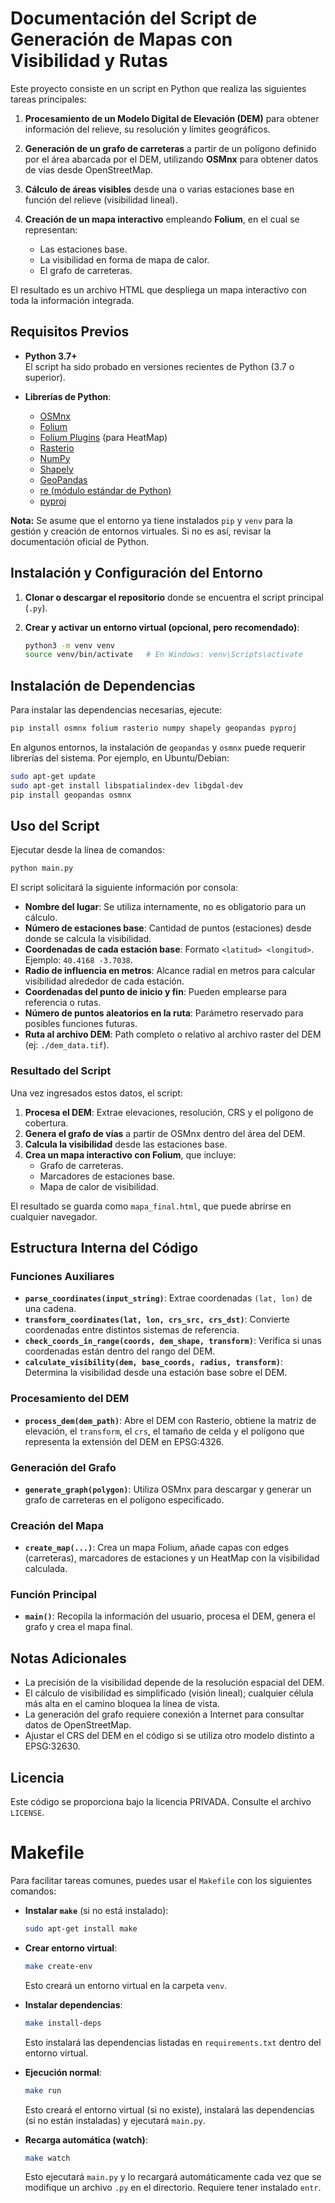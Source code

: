 # Documentación del Script de Generación de Mapas con Visibilidad y Rutas

Este proyecto consiste en un script en Python que realiza las siguientes tareas principales:

1. **Procesamiento de un Modelo Digital de Elevación (DEM)** para obtener información del relieve, su resolución y límites geográficos.

2. **Generación de un grafo de carreteras** a partir de un polígono definido por el área abarcada por el DEM, utilizando **OSMnx** para obtener datos de vías desde OpenStreetMap.

3. **Cálculo de áreas visibles** desde una o varias estaciones base en función del relieve (visibilidad lineal).

4. **Creación de un mapa interactivo** empleando **Folium**, en el cual se representan:
    - Las estaciones base.
    - La visibilidad en forma de mapa de calor.
    - El grafo de carreteras.
    
El resultado es un archivo HTML que despliega un mapa interactivo con toda la información integrada.

## Requisitos Previos

- **Python 3.7+**  
  El script ha sido probado en versiones recientes de Python (3.7 o superior).

- **Librerías de Python**:
  - [OSMnx](https://osmnx.readthedocs.io/)
  - [Folium](https://python-visualization.github.io/folium/)
  - [Folium Plugins](https://python-visualization.github.io/folium/plugins.html) (para HeatMap)
  - [Rasterio](https://rasterio.readthedocs.io/)
  - [NumPy](https://numpy.org/)
  - [Shapely](https://shapely.readthedocs.io/)
  - [GeoPandas](https://geopandas.org/)
  - [re (módulo estándar de Python)](https://docs.python.org/3/library/re.html)
  - [pyproj](https://pyproj4.github.io/pyproj/stable/)

**Nota:** Se asume que el entorno ya tiene instalados `pip` y `venv` para la gestión y creación de entornos virtuales. Si no es así, revisar la documentación oficial de Python.

## Instalación y Configuración del Entorno

1. **Clonar o descargar el repositorio** donde se encuentra el script principal (`.py`).

2. **Crear y activar un entorno virtual (opcional, pero recomendado)**:

   ```bash
   python3 -m venv venv
   source venv/bin/activate   # En Windows: venv\Scripts\activate
   ```

## Instalación de Dependencias

Para instalar las dependencias necesarias, ejecute:

```bash
pip install osmnx folium rasterio numpy shapely geopandas pyproj
```

En algunos entornos, la instalación de `geopandas` y `osmnx` puede requerir librerías del sistema. Por ejemplo, en Ubuntu/Debian:

```bash
sudo apt-get update
sudo apt-get install libspatialindex-dev libgdal-dev
pip install geopandas osmnx
```

## Uso del Script

Ejecutar desde la línea de comandos:

```bash
python main.py
```

El script solicitará la siguiente información por consola:

- **Nombre del lugar**: Se utiliza internamente, no es obligatorio para un cálculo.
- **Número de estaciones base**: Cantidad de puntos (estaciones) desde donde se calcula la visibilidad.
- **Coordenadas de cada estación base**: Formato `<latitud> <longitud>`. Ejemplo: `40.4168 -3.7038`.
- **Radio de influencia en metros**: Alcance radial en metros para calcular visibilidad alrededor de cada estación.
- **Coordenadas del punto de inicio y fin**: Pueden emplearse para referencia o rutas.
- **Número de puntos aleatorios en la ruta**: Parámetro reservado para posibles funciones futuras.
- **Ruta al archivo DEM**: Path completo o relativo al archivo raster del DEM (ej: `./dem_data.tif`).

### Resultado del Script

Una vez ingresados estos datos, el script:

1. **Procesa el DEM**: Extrae elevaciones, resolución, CRS y el polígono de cobertura.
2. **Genera el grafo de vías** a partir de OSMnx dentro del área del DEM.
3. **Calcula la visibilidad** desde las estaciones base.
4. **Crea un mapa interactivo con Folium**, que incluye:
   - Grafo de carreteras.
   - Marcadores de estaciones base.
   - Mapa de calor de visibilidad.

El resultado se guarda como `mapa_final.html`, que puede abrirse en cualquier navegador.

## Estructura Interna del Código

### Funciones Auxiliares

- **`parse_coordinates(input_string)`**: Extrae coordenadas `(lat, lon)` de una cadena.
- **`transform_coordinates(lat, lon, crs_src, crs_dst)`**: Convierte coordenadas entre distintos sistemas de referencia.
- **`check_coords_in_range(coords, dem_shape, transform)`**: Verifica si unas coordenadas están dentro del rango del DEM.
- **`calculate_visibility(dem, base_coords, radius, transform)`**: Determina la visibilidad desde una estación base sobre el DEM.

### Procesamiento del DEM

- **`process_dem(dem_path)`**: Abre el DEM con Rasterio, obtiene la matriz de elevación, el `transform`, el `crs`, el tamaño de celda y el polígono que representa la extensión del DEM en EPSG:4326.

### Generación del Grafo

- **`generate_graph(polygon)`**: Utiliza OSMnx para descargar y generar un grafo de carreteras en el polígono especificado.

### Creación del Mapa

- **`create_map(...)`**: Crea un mapa Folium, añade capas con edges (carreteras), marcadores de estaciones y un HeatMap con la visibilidad calculada.

### Función Principal

- **`main()`**: Recopila la información del usuario, procesa el DEM, genera el grafo y crea el mapa final.

## Notas Adicionales

- La precisión de la visibilidad depende de la resolución espacial del DEM.
- El cálculo de visibilidad es simplificado (visión lineal); cualquier célula más alta en el camino bloquea la línea de vista.
- La generación del grafo requiere conexión a Internet para consultar datos de OpenStreetMap.
- Ajustar el CRS del DEM en el código si se utiliza otro modelo distinto a EPSG:32630.

## Licencia

Este código se proporciona bajo la licencia PRIVADA. Consulte el archivo `LICENSE`.

# Makefile

Para facilitar tareas comunes, puedes usar el `Makefile` con los siguientes comandos:

- **Instalar `make`** (si no está instalado):

  ```bash
  sudo apt-get install make
  ```

- **Crear entorno virtual**:

  ```bash
  make create-env
  ```

  Esto creará un entorno virtual en la carpeta `venv`.

- **Instalar dependencias**:

  ```bash
  make install-deps
  ```

  Esto instalará las dependencias listadas en `requirements.txt` dentro del entorno virtual.

- **Ejecución normal**:

  ```bash
  make run
  ```

  Esto creará el entorno virtual (si no existe), instalará las dependencias (si no están instaladas) y ejecutará `main.py`.

- **Recarga automática (watch)**:

  ```bash
  make watch
  ```

  Esto ejecutará `main.py` y lo recargará automáticamente cada vez que se modifique un archivo `.py` en el directorio. Requiere tener instalado `entr`.
